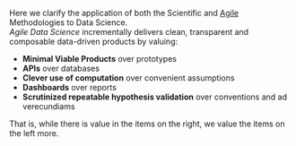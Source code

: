 Here we clarify the application of both the Scientific and [Agile](http://www.agilemanifesto.org/) Methodologies to Data Science.  
*Agile Data Science* incrementally delivers clean, transparent and composable data-driven products by valuing:

 - **Minimal Viable Products** over prototypes
 - **APIs** over databases
 - **Clever use of computation** over convenient assumptions
 - **Dashboards** over reports
 - **Scrutinized repeatable hypothesis validation** over conventions and ad verecundiams

That is, while there is value in the items on the right, we value the items on the left more.

[//]: # (Authors:)
[//]: # (Gianmario Spacagna)
